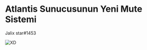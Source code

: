 # Atlantis Sunucusunun Yeni Mute Sistemi
Jalix star#1453

![XD](https://cdn.discordapp.com/attachments/901397759825940500/909710519550758942/AZXpVnS.gif)
